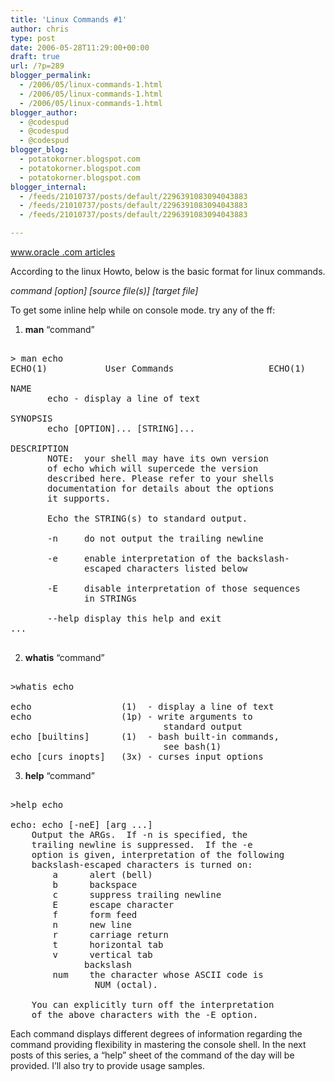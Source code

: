 ```yaml
---
title: 'Linux Commands #1'
author: chris
type: post
date: 2006-05-28T11:29:00+00:00
draft: true
url: /?p=289
blogger_permalink:
  - /2006/05/linux-commands-1.html
  - /2006/05/linux-commands-1.html
  - /2006/05/linux-commands-1.html
blogger_author:
  - @codespud
  - @codespud
  - @codespud
blogger_blog:
  - potatokorner.blogspot.com
  - potatokorner.blogspot.com
  - potatokorner.blogspot.com
blogger_internal:
  - /feeds/21010737/posts/default/2296391083094043883
  - /feeds/21010737/posts/default/2296391083094043883
  - /feeds/21010737/posts/default/2296391083094043883

---
```

[www.oracle .com articles][1]

According to the linux Howto, below is the basic format for linux commands.

<span style="font-style:italic;">command [option] [source file(s)] [target file]</span>

To get some inline help while on console mode. try any of the ff:

1) <span style="font-weight:bold;">man</span> &#8220;command&#8221;

<pre><br />> man echo <br />ECHO(1)           User Commands                  ECHO(1)<br /><br />NAME<br />       echo - display a line of text<br /><br />SYNOPSIS<br />       echo [OPTION]... [STRING]...<br /><br />DESCRIPTION<br />       NOTE:  your shell may have its own version <br />       of echo which will supercede the version <br />       described here. Please refer to your shells<br />       documentation for details about the options <br />       it supports.<br /><br />       Echo the STRING(s) to standard output.<br /><br />       -n     do not output the trailing newline<br /><br />       -e     enable interpretation of the backslash-<br />              escaped characters listed below<br /><br />       -E     disable interpretation of those sequences <br />              in STRINGs<br /><br />       --help display this help and exit<br />...<br /><br /></pre>

2) <span style="font-weight:bold;">whatis</span> &#8220;command&#8221;

<pre><br />>whatis echo<br /><br />echo                 (1)  - display a line of text<br />echo                 (1p) - write arguments to <br />                             standard output<br />echo [builtins]      (1)  - bash built-in commands, <br />                             see bash(1)<br />echo [curs_inopts]   (3x) - curses input options<br /></pre>

3) <span style="font-weight:bold;">help</span> &#8220;command&#8221;

<pre><br />>help echo<br /><br />echo: echo [-neE] [arg ...]<br />    Output the ARGs.  If -n is specified, the <br />    trailing newline is suppressed.  If the -e <br />    option is given, interpretation of the following <br />    backslash-escaped characters is turned on:<br />        a      alert (bell)<br />        b      backspace<br />        c      suppress trailing newline<br />        E      escape character<br />        f      form feed<br />        n      new line<br />        r      carriage return<br />        t      horizontal tab<br />        v      vertical tab<br />              backslash<br />        num    the character whose ASCII code is <br />                NUM (octal).<br /><br />    You can explicitly turn off the interpretation <br />    of the above characters with the -E option.<br /></pre>

Each command displays different degrees of information regarding the command providing flexibility in mastering the console shell. In the next posts of this series, a &#8220;help&#8221; sheet of the command of the day will be provided. I&#8217;ll also try to provide usage samples.

 [1]: http://www.oracle.com/technology/pub/articles/calish_file_commands.html